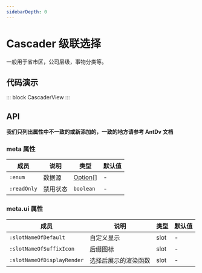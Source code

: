 ```yaml
---
sidebarDepth: 0
---
```


# Cascader 级联选择

一般用于省市区，公司层级，事物分类等。

## 代码演示

::: block
CascaderView
:::

## API

**我们只列出属性中不一致的或新添加的，一致的地方请参考 AntDv 文档**

### meta 属性

| 成员        | 说明     | 类型                            | 默认值 |
| ----------- | -------- | ------------------------------- | ------ |
| `:enum`     | 数据源   | [Option](https://antdv.com/components/cascader-cn#option)\[] | -      |
| `:readOnly` | 禁用状态 | `boolean`                       | -      |

### meta.ui 属性

| 成员                            | 说明                 | 类型 | 默认值 |
| ------------------------------- | -------------------- | ---- | ------ |
| `:slotNameOfDefault`    | 自定义显示           | slot | -      |
| `:slotNameOfSuffixIcon` | 后缀图标             | slot | -      |
| `:slotNameOfDisplayRender`      | 选择后展示的渲染函数 | slot | -      |
